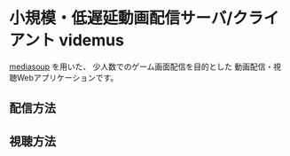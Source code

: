# 小規模・低遅延動画配信サーバ/クライアント videmus

[mediasoup](https://mediasoup.org/) を用いた、
少人数でのゲーム画面配信を目的とした
動画配信・視聴Webアプリケーションです。

## 配信方法

## 視聴方法

